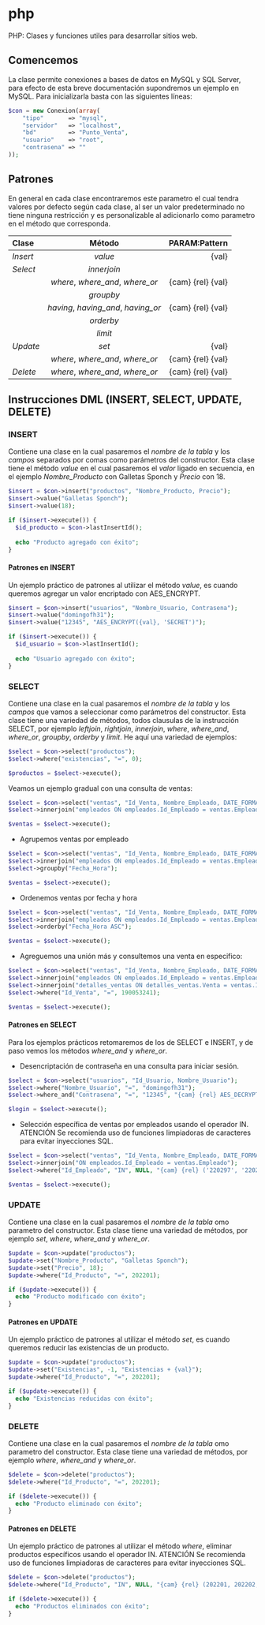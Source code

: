 # php
PHP: Clases y funciones utiles para desarrollar sitios web.
## Comencemos
La clase permite conexiones a bases de datos en MySQL y SQL Server, para efecto de esta breve documentación supondremos un ejemplo en MySQL. Para inicializarla basta con las siguientes líneas:
```php
$con = new Conexion(array(
    "tipo"       => "mysql",
    "servidor"   => "localhost",
    "bd"         => "Punto_Venta",
    "usuario"    => "root",
    "contrasena" => ""
));
```
## Patrones
En general en cada clase encontraremos este parametro el cual tendra valores por defecto según cada clase, al ser un valor predeterminado no tiene ninguna restricción y es personalizable al adicionarlo como parametro en el método que corresponda.

| **Clase**  | **Método**                          | **PARAM:Pattern** |
| :--------- | :---------------------------------: | ----------------: |
| *Insert*   | *value*                             | {val}             |
| *Select*   | *innerjoin*                         |                   |
|            | *where*, *where_and*, *where_or*    | {cam} {rel} {val} |
|            | *groupby*                           |                   |
|            | *having*, *having_and*, *having_or* | {cam} {rel} {val} |
|            | *orderby*                           |                   |
|            | *limit*                             |                   |
| *Update*   | *set*                               | {val}             |
|            | *where*, *where_and*, *where_or*    | {cam} {rel} {val} |
| *Delete*   | *where*, *where_and*, *where_or*    | {cam} {rel} {val} |

## Instrucciones  DML (INSERT, SELECT, UPDATE, DELETE)
### INSERT
Contiene una clase en la cual pasaremos el *nombre de la tabla* y los *campos* separados por comas como parámetros del constructor. Esta clase tiene el método *value* en el cual pasaremos el *valor* ligado en secuencia, en el ejemplo *Nombre_Producto* con Galletas Sponch y *Precio* con 18.
```php
$insert = $con->insert("productos", "Nombre_Producto, Precio");
$insert->value("Galletas Sponch");
$insert->value(18);

if ($insert->execute()) {
  $id_producto = $con->lastInsertId();
  
  echo "Producto agregado con éxito";
}
```
#### Patrones en INSERT
Un ejemplo práctico de patrones al utilizar el método *value*, es cuando queremos agregar un valor encriptado con AES_ENCRYPT.
```php
$insert = $con->insert("usuarios", "Nombre_Usuario, Contrasena");
$insert->value("domingofh31");
$insert->value("12345", "AES_ENCRYPT({val}, 'SECRET')");

if ($insert->execute()) {
  $id_usuario = $con->lastInsertId();
  
  echo "Usuario agregado con éxito";
}
```

### SELECT
Contiene una clase en la cual pasaremos el *nombre de la tabla* y los *campos* que vamos a seleccionar como parámetros del constructor. Esta clase tiene una variedad de métodos, todos clausulas de la instrucción SELECT, por ejemplo *leftjoin*, *rightjoin*, *innerjoin*, *where*, *where_and*, *where_or*, *groupby*, *orderby* y *limit*.
He aquí una variedad de ejemplos:
```php
$select = $con->select("productos");
$select->where("existencias", "=", 0);

$productos = $select->execute();
```
Veamos un ejemplo gradual con una consulta de ventas:
```php
$select = $con->select("ventas", "Id_Venta, Nombre_Empleado, DATE_FORMAT(Fecha_Hora, '%d/%m/%Y %H:%i')");
$select->innerjoin("empleados ON empleados.Id_Empleado = ventas.Empleado");

$ventas = $select->execute();
```
- Agrupemos ventas por empleado
```php
$select = $con->select("ventas", "Id_Venta, Nombre_Empleado, DATE_FORMAT(Fecha_Hora, '%d/%m/%Y %H:%i')");
$select->innerjoin("empleados ON empleados.Id_Empleado = ventas.Empleado");
$select->groupby("Fecha_Hora");

$ventas = $select->execute();
```
- Ordenemos ventas por fecha y hora
```php
$select = $con->select("ventas", "Id_Venta, Nombre_Empleado, DATE_FORMAT(Fecha_Hora, '%d/%m/%Y %H:%i')");
$select->innerjoin("empleados ON empleados.Id_Empleado = ventas.Empleado");
$select->orderby("Fecha_Hora ASC");

$ventas = $select->execute();
```
- Agreguemos una unión más y consultemos una venta en especifico:
```php
$select = $con->select("ventas", "Id_Venta, Nombre_Empleado, DATE_FORMAT(Fecha_Hora, '%d/%m/%Y %H:%i'), SUM(Precio_Venta) AS Total");
$select->innerjoin("empleados ON empleados.Id_Empleado = ventas.Empleado");
$select->innerjoin("detalles_ventas ON detalles_ventas.Venta = ventas.Id_Venta");
$select->where("Id_Venta", "=", 190053241);

$ventas = $select->execute();
```
#### Patrones en SELECT
Para los ejemplos prácticos retomaremos de los de SELECT e INSERT, y de paso vemos los métodos *where_and* y *where_or*.
- Desencriptación de contraseña en una consulta para iniciar sesión.
```php
$select = $con->select("usuarios", "Id_Usuario, Nombre_Usuario");
$select->where("Nombre_Usuario", "=", "domingofh31");
$select->where_and("Contrasena", "=", "12345", "{cam} {rel} AES_DECRYPT({val}, 'SECRET')");

$login = $select->execute();
```
- Selección específica de ventas por empleados usando el operador IN.
ATENCIÓN Se recomienda uso de funciones limpiadoras de caracteres para evitar inyecciones SQL.
```php
$select = $con->select("ventas", "Id_Venta, Nombre_Empleado, DATE_FORMAT(Fecha_Hora, '%d/%m/%Y %H:%i')");
$select->innerjoin("ON empleados.Id_Empleado = ventas.Empleado");
$select->where("Id_Empleado", "IN", NULL, "{cam} {rel} ('220297', '220299', '200300')");

$ventas = $select->execute();
```

### UPDATE
Contiene una clase en la cual pasaremos el *nombre de la tabla* omo parametro del constructor. Esta clase tiene una variedad de métodos, por ejemplo *set*, *where*, *where_and* y *where_or*.
```php
$update = $con->update("productos");
$update->set("Nombre_Producto", "Galletas Sponch");
$update->set("Precio", 18);
$update->where("Id_Producto", "=", 202201);

if ($update->execute()) {
  echo "Producto modificado con éxito";
}
```
#### Patrones en UPDATE
Un ejemplo práctico de patrones al utilizar el método *set*, es cuando queremos reducir las existencias de un producto.
```php
$update = $con->update("productos");
$update->set("Existencias", -1, "Existencias + {val}");
$update->where("Id_Producto", "=", 202201);

if ($update->execute()) {
  echo "Existencias reducidas con éxito";
}
```

### DELETE
Contiene una clase en la cual pasaremos el *nombre de la tabla* omo parametro del constructor. Esta clase tiene una variedad de métodos, por ejemplo *where*, *where_and* y *where_or*.
```php
$delete = $con->delete("productos");
$delete->where("Id_Producto", "=", 202201);

if ($delete->execute()) {
  echo "Producto eliminado con éxito";
}
```
#### Patrones en DELETE
Un ejemplo práctico de patrones al utilizar el método *where*, eliminar productos específicos usando el operador IN.
ATENCIÓN Se recomienda uso de funciones limpiadoras de caracteres para evitar inyecciones SQL.
```php
$delete = $con->delete("productos");
$delete->where("Id_Producto", "IN", NULL, "{cam} {rel} (202201, 202202, 202203, 2022204)");

if ($delete->execute()) {
  echo "Productos eliminados con éxito";
}
```
